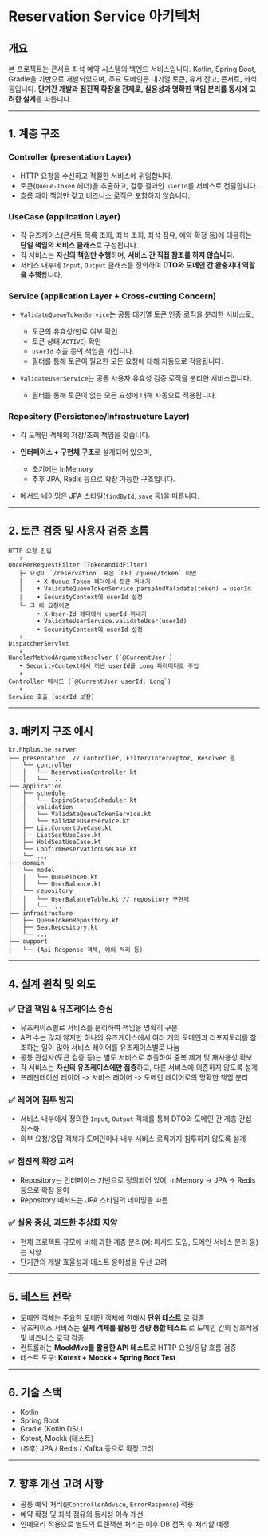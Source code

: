 # Reservation Service 아키텍처

## 개요

본 프로젝트는 콘서트 좌석 예약 시스템의 백엔드 서비스입니다.
Kotlin, Spring Boot, Gradle을 기반으로 개발되었으며, 주요 도메인은 대기열 토큰, 유저 잔고, 콘서트, 좌석 등입니다.
**단기간 개발과 점진적 확장을 전제로, 실용성과 명확한 책임 분리를 동시에 고려한 설계**를 따릅니다.

---

## 1. 계층 구조

### Controller (presentation Layer)

* HTTP 요청을 수신하고 적절한 서비스에 위임합니다.
* 토큰(`Queue-Token` 헤더)을 추출하고, 검증 결과인 `userId`를 서비스로 전달합니다.
* 흐름 제어 책임만 갖고 비즈니스 로직은 포함하지 않습니다.

### UseCase (application Layer)

* 각 유즈케이스(콘서트 목록 조회, 좌석 조회, 좌석 점유, 예약 확정 등)에 대응하는 **단일 책임의 서비스 클래스**로 구성됩니다.
* 각 서비스는 **자신의 책임만 수행**하며, **서비스 간 직접 참조를 하지 않습니다**.
* 서비스 내부에 `Input`, `Output` 클래스를 정의하여 **DTO와 도메인 간 완충지대 역할을 수행**합니다.

### Service (application Layer + Cross-cutting Concern)

* `ValidateQueueTokenService`는 공통 대기열 토큰 인증 로직을 분리한 서비스로,

  * 토큰의 유효성/만료 여부 확인
  * 토큰 상태(`ACTIVE`) 확인
  * `userId` 추출
    등의 책임을 가집니다.
  * 필터를 통해 토큰이 필요한 모든 요청에 대해 자동으로 적용됩니다.

* `ValidateUserService`는 공통 사용자 유효성 검증 로직을 분리한 서비스입니다.
  * 필터를 통해 토큰이 없는 모든 요청에 대해 자동으로 적용됩니다.

### Repository (Persistence/Infrastructure Layer)

* 각 도메인 객체의 저장/조회 책임을 갖습니다.
* **인터페이스 + 구현체 구조**로 설계되어 있으며,

  * 초기에는 InMemory
  * 추후 JPA, Redis 등으로 확장 가능한 구조입니다.
* 메서드 네이밍은 JPA 스타일(`findById`, `save` 등)을 따릅니다.

---

## 2. 토큰 검증 및 사용자 검증 흐름

```plaintext
HTTP 요청 진입
   ↓
OncePerRequestFilter (TokenAndIdFilter)
   ├─ 요청이 `/reservation` 혹은 `GET /queue/token` 이면
   │    • X-Queue-Token 헤더에서 토큰 꺼내기
   │    • ValidateQueueTokenService.parseAndValidate(token) → userId
   │    • SecurityContext에 userId 설정
   └─ 그 외 요청이면
        • X-User-Id 헤더에서 userId 꺼내기
        • ValidateUserService.validateUser(userId)
        • SecurityContext에 userId 설정
   ↓
DispatcherServlet
   ↓
HandlerMethodArgumentResolver (`@CurrentUser`)  
   • SecurityContext에서 꺼낸 userId를 Long 파라미터로 주입  
   ↓
Controller 메서드 (`@CurrentUser userId: Long`)  
   ↓
Service 호출 (userId 보장)  
```

---

## 3. 패키지 구조 예시

```
kr.hhplus.be.server
├── presentation  // Controller, Filter/Interceptor, Resolver 등
│   └── controller
│   │   └── ReservationController.kt
│   │   └── ...
├── application
│   ├── schedule
│   │   └── ExpireStatusScheduler.kt
│   ├── validation
│   │   └── ValidateQueueTokenService.kt
│   │   └── ValidateUserService.kt
│   ├── ListConcertUseCase.kt
│   ├── ListSeatUseCase.kt
│   ├── HoldSeatUseCase.kt
│   └── ConfirmReservationUseCase.kt
│   └── ...
├── domain
│   └── model
│   │   └── QueueToken.kt
│   │   └── UserBalance.kt
│   └── repository
│   │   └── UserBalanceTable.kt // repository 구현체
│   │   └── ...
├── infrastructure
│   ├── QueueTokenRepository.kt
│   ├── SeatRepository.kt
│   └── ...
├── support
│   └── (Api Response 객체, 예외 처리 등)
```

---

## 4. 설계 원칙 및 의도

### ✅ 단일 책임 & 유즈케이스 중심

* 유즈케이스별로 서비스를 분리하여 책임을 명확히 구분
* API 수는 많지 않지만 하나의 유즈케이스에서 여러 개의 도메인과 리포지토리를 참조하는 일이 많아 서비스 레이어를 유즈케이스별로 나눔
* 공통 관심사(토큰 검증 등)는 별도 서비스로 추출하여 중복 제거 및 재사용성 확보
* 각 서비스는 **자신의 유즈케이스에만 집중**하고, 다른 서비스에 의존하지 않도록 설계
* 프레젠테이션 레이어 -> 서비스 레이어 -> 도메인 레이어로의 명확한 책임 분리

### ✅ 레이어 침투 방지

* 서비스 내부에서 정의한 `Input`, `Output` 객체를 통해 DTO와 도메인 간 계층 간섭 최소화
* 외부 요청/응답 객체가 도메인이나 내부 서비스 로직까지 침투하지 않도록 설계

### ✅ 점진적 확장 고려

* Repository는 인터페이스 기반으로 정의되어 있어, InMemory → JPA → Redis 등으로 확장 용이
* Repository 메서드는 JPA 스타일의 네이밍을 따름

### ✅ 실용 중심, 과도한 추상화 지양

* 현재 프로젝트 규모에 비해 과한 계층 분리(예: 파사드 도입, 도메인 서비스 분리 등)는 지양
* 단기간의 개발 효율성과 테스트 용이성을 우선 고려

---

## 5. 테스트 전략

* 도메인 객체는 주요한 도메인 객체에 한해서 **단위 테스트** 로 검증
* 유즈케이스 서비스는 **실제 객체를 활용한 경량 통합 테스트** 로 도메인 간의 상호작용 및 비즈니스 로직 검증
* 컨트롤러는 **MockMvc를 활용한 API 테스트**로 HTTP 요청/응답 흐름 검증
* 테스트 도구: **Kotest + Mockk + Spring Boot Test**

---

## 6. 기술 스택

* Kotlin
* Spring Boot
* Gradle (Kotlin DSL)
* Kotest, Mockk (테스트)
* (추후) JPA / Redis / Kafka 등으로 확장 고려

---

## 7. 향후 개선 고려 사항

* 공통 예외 처리(`@ControllerAdvice`, `ErrorResponse`) 적용
* 예약 확정 및 좌석 점유의 동시성 이슈 개선
* 인메모리 적용으로 별도의 트랜잭션 처리는 이후 DB 접목 후 처리할 예정
